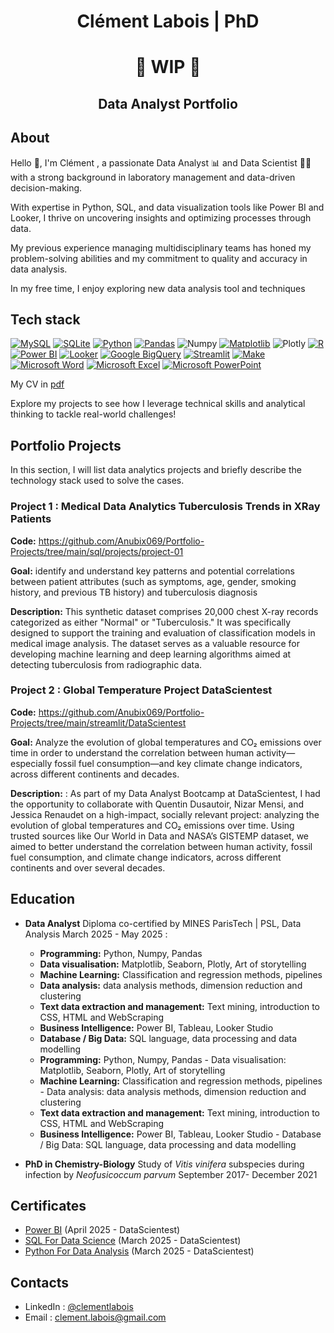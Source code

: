 <h1 align="center"> Clément Labois | PhD </h1>
<h1 align="center"> 🚧 WIP 🚧 </h1>
<h2 align="center"> Data Analyst Portfolio </h3>

## About
Hello 👋, I'm Clément , a passionate Data Analyst 📊 and Data Scientist 🧑‍🔬 with a strong background in laboratory management and data-driven decision-making. 

With expertise in Python, SQL, and data visualization tools like Power BI and Looker, I thrive on uncovering insights and optimizing processes through data. 

My previous experience managing multidisciplinary teams has honed my problem-solving abilities and my commitment to quality and accuracy in data analysis.

In my free time, I enjoy exploring new data analysis tool and techniques

## Tech stack

[![MySQL](https://img.shields.io/badge/MySQL-000000?style=for-the-badge&logo=mysql&logoColor=fff)](#)
[![SQLite](https://img.shields.io/badge/SQLite-b7b7f7?style=for-the-badge&logo=SQLite&logoColor=fff)](#)
[![Python](https://img.shields.io/badge/Python-3776AB?style=for-the-badge&logo=python&logoColor=fff)](#)
[![Pandas](https://img.shields.io/badge/Pandas-150458?style=for-the-badge&logo=pandas&logoColor=fff)](#)
![Numpy](https://img.shields.io/badge/Numpy-777BB4?style=for-the-badge&logo=numpy&logoColor=white)
[![Matplotlib](https://custom-icon-badges.demolab.com/badge/Matplotlib-71D291?style=for-the-badge&logo=matplotlib&logoColor=fff)](#)
![Plotly](https://img.shields.io/badge/Plotly-239120?style=for-the-badge&logo=plotly&logoColor=white)
[![R](https://img.shields.io/badge/R-276DC3?style=for-the-badge&logo=r&logoColor=fff)](#)
[![Power BI](https://custom-icon-badges.demolab.com/badge/Power%20BI-F1C912?style=for-the-badge&logo=power-bi&logoColor=fff)](#)
[![Looker](https://img.shields.io/badge/Looker-4285F4?style=for-the-badge&logo=looker&logoColor=fff)](#)
[![Google BigQuery](https://img.shields.io/badge/Google_BigQuery-669DF6?style=for-the-badge&logo=google-bigquery&logoColor=fff)](#) 
[![Streamlit](https://img.shields.io/badge/Streamlit-FF4B4B?style=for-the-badge&logo=streamlit&logoColor=fff)](#)
[![Make](https://img.shields.io/badge/Make-6D00CC?style=for-the-badge&logo=make&logoColor=fff)](#)
[![Microsoft Word](https://img.shields.io/badge/Microsoft_Word-2B579A?style=for-the-badge&logo=microsoft-word&logoColor=white)](#)
[![Microsoft Excel](https://img.shields.io/badge/Microsoft_Excel-217346?style=for-the-badge&logo=microsoft-excel&logoColor=white)](#)
[![Microsoft PowerPoint](https://img.shields.io/badge/Microsoft_PowerPoint-B7472A?style=for-the-badge&logo=microsoftpowerpoint&logoColor=white)](#)



My CV in [pdf](https://github.com/Anubix069/Data-Analysis/blob/main/CV_Clement_Eng.pdf)

Explore my projects to see how I leverage technical skills and analytical thinking to tackle real-world challenges!

## Portfolio Projects
In this section, I will list data analytics projects and briefly describe the technology stack used to solve the cases.

### Project 1 : Medical Data Analytics Tuberculosis Trends in XRay Patients
**Code:** https://github.com/Anubix069/Portfolio-Projects/tree/main/sql/projects/project-01

**Goal:** identify and understand key patterns and potential correlations between patient attributes (such as symptoms, age, gender, smoking history, and previous TB history) and tuberculosis diagnosis

**Description:** This synthetic dataset comprises 20,000 chest X-ray records categorized as either "Normal" or "Tuberculosis." It was specifically designed to support the training and evaluation of classification models in medical image analysis. The dataset serves as a valuable resource for developing machine learning and deep learning algorithms aimed at detecting tuberculosis from radiographic data. 

### Project 2 : Global Temperature Project DataScientest
**Code:** https://github.com/Anubix069/Portfolio-Projects/tree/main/streamlit/DataScientest

**Goal:** Analyze the evolution of global temperatures and CO₂ emissions over time in order to understand the correlation between human activity—especially fossil fuel consumption—and key climate change indicators, across different continents and decades.

**Description:** : As part of my Data Analyst Bootcamp at DataScientest, I had the opportunity to collaborate with Quentin Dusautoir, Nizar Mensi, and Jessica Renaudet on a high-impact, socially relevant project: analyzing the evolution of global temperatures and CO₂ emissions over time.
Using trusted sources like Our World in Data and NASA’s GISTEMP dataset, we aimed to better understand the correlation between human activity, fossil fuel consumption, and climate change indicators, across different continents and over several decades.

## Education
- **Data Analyst** Diploma co-certified by MINES ParisTech | PSL, Data Analysis March 2025 - May 2025 :
  - **Programming:** Python, Numpy, Pandas
  - **Data visualisation:** Matplotlib, Seaborn, Plotly, Art of storytelling
  - **Machine Learning:** Classification and regression methods, pipelines
  - **Data analysis:** data analysis methods, dimension reduction and clustering
  - **Text data extraction and management:** Text mining, introduction to CSS, HTML and WebScraping
  - **Business Intelligence:** Power BI, Tableau, Looker Studio
  - **Database / Big Data:** SQL language, data processing and data modelling
  - **Programming:** Python, Numpy, Pandas - Data visualisation: Matplotlib, Seaborn, Plotly, Art of storytelling
  - **Machine Learning:** Classification and regression methods, pipelines - Data analysis: data analysis methods, dimension reduction and clustering
  - **Text data extraction and management:** Text mining, introduction to CSS, HTML and WebScraping
  - **Business Intelligence:** Power BI, Tableau, Looker Studio - Database / Big Data: SQL language, data processing and data modelling

- **PhD in Chemistry-Biology** Study of *Vitis vinifera*  subspecies during infection by *Neofusicoccum parvum* September 2017- December 2021

## Certificates
- [Power BI](https://files.datascientest.com/certification/36e4d499-49c4-4fbb-939e-dafa71eb0d47.pdf) (April 2025 - DataScientest)
- [SQL For Data Science](https://files.datascientest.com/certification/3a9f003e-1294-4182-8c86-adb115a6c99d.pdf) (March 2025 - DataScientest)
- [Python For Data Analysis](https://files.datascientest.com/certification/42b3489c-ca53-44d5-85e2-e40edc0e19a5.pdf) (March 2025 - DataScientest)

## Contacts
- LinkedIn : [@clementlabois](https://www.linkedin.com/in/clementlabois)
- Email : clement.labois@gmail.com
